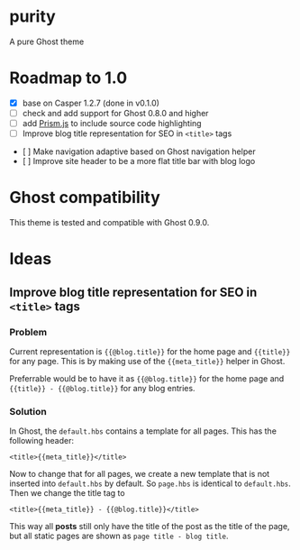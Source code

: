 # purity
A pure Ghost theme

# Roadmap to 1.0

- [x] base on Casper 1.2.7 (done in v0.1.0)
- [ ] check and add support for Ghost 0.8.0 and higher
- [ ] add [Prism.js](http://prismjs.com/) to include source code highlighting
- [ ] Improve blog title representation for SEO in `<title>` tags
- [ ] Make navigation adaptive based on Ghost navigation helper
- [ ] Improve site header to be a more flat title bar with blog logo

# Ghost compatibility

This theme is tested and compatible with Ghost 0.9.0.

# Ideas

## Improve blog title representation for SEO in `<title>` tags

### Problem

Current representation is `{{@blog.title}}` for the home page and `{{title}}` for any page. This is by making use of the `{{meta_title}}` helper in Ghost.

Preferrable would be to have it as `{{@blog.title}}` for the home page and `{{title}} - {{@blog.title}}` for any blog entries.

### Solution

In Ghost, the `default.hbs` contains a template for all pages. This has the following header:

    <title>{{meta_title}}</title>

Now to change that for all pages, we create a new template that is not inserted into `default.hbs` by default. So `page.hbs` is identical to `default.hbs`. Then we change the title tag to

    <title>{{meta_title}} - {{@blog.title}}</title>

This way all **posts** still only have the title of the post as the title of the page, but all static pages are shown as `page title - blog title`.
